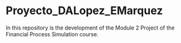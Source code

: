 # Proyecto_DALopez_EMarquez
In this repository is the development of the Module 2 Project of the Financial Process Simulation course.
